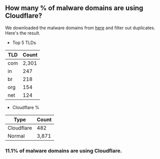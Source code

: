 ## How many % of malware domains are using Cloudflare?


We downloaded the malware domains from [here](https://urlhaus.abuse.ch) and filter out duplicates.
Here's the result.


[//]: # (start replacement)


- Top 5 TLDs

| TLD | Count |
| --- | --- |
| com | 2,301 |
| in | 247 |
| br | 218 |
| org | 154 |
| net | 124 |


- Cloudflare %

| Type | Count |
| --- | --- |
| Cloudflare | 482 |
| Normal | 3,871 |


### 11.1% of malware domains are using Cloudflare.